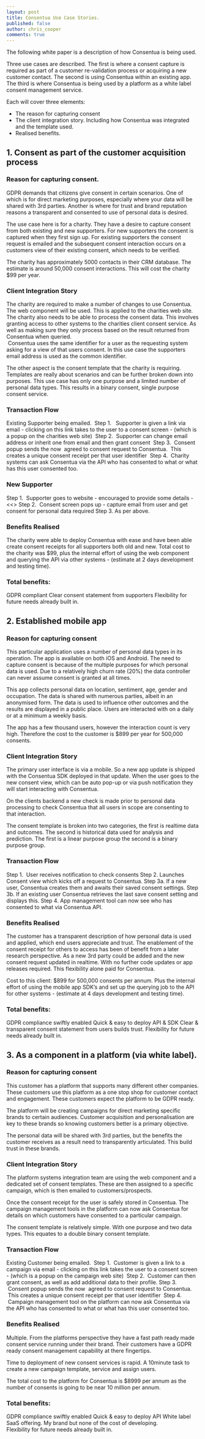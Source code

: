 ```yaml
---
layout: post
title: Consentua Use Case Stories. 
published: false
author: chris_cooper
comments: true
---
```


 

The following white paper is a description of how Consentua is being used. 

Three use cases are described.  The first is where a consent capture is required as part of a customer re-validation process or acquiring a new customer contact.    The second is using Consentua within an existing app.  The third is where Consentua is being used by a platform as a white label consent management service. 

Each will cover three elements:
* The reason for capturing consent
* The client integration story. Including how Consentua was integrated and the template used. 
* Realised benefits.  


## 1. Consent as part of the customer acquisition process

### Reason for capturing consent.
GDPR demands that citizens give consent in certain scenarios.  One of which is for direct marketing purposes, especially where your data will be shared with 3rd parties.   Another is where for trust and brand reputation reasons a transparent and consented to use of personal data is desired.   

The use case here is for a charity.  They have a desire to capture consent from both existing and new supporters.   For new supporters the consent is captured when they first sign up.  For existing supporters the consent request is emailed and the subsequent consent interaction occurs on a customers view of their existing consent, which needs to be verified.  

The charity has approximately 5000 contacts in their CRM database.   The estimate is around 50,000 consent interactions.   This will cost the charity $99 per year.

### Client Integration Story
The charity are required to make a number of changes to use Consentua.   The web component will be used.  This is applied to the charities web site.    The charity also needs to be able to process the consent data.  This involves granting access to other systems to the charities client consent service.   As well as making sure they only process based on the result returned from Consentua when queried.  
 Consentua uses the same identifier for a user as the requesting system asking for a view of that users consent.   In this use case the supporters email address is used as the common identifier.   

The other aspect is the consent template that the charity is requiring.   Templates are really about scenarios and can be further broken down into purposes.   This use case has only one purpose and a limited number of personal data types.   This results in a binary consent, single purpose consent service.   

### Transaction Flow 
Existing Supporter being emailed. 
Step 1.   Supporter is given a link via email - clicking on this link takes to the user to a consent screen - (which is a popup on the charities web site) 
Step 2.  Supporter can change email address or inherit one from email and then grant consent 
Step 3.  Consent popup sends the now  agreed to consent request to Consentua.  This creates a unique consent receipt per that user identifier 
Step 4.  Charity systems can ask Consentua via the API who has consented to what or what has this user consented too.  

### New Supporter 
Step 1.  Supporter goes to website - encouraged to provide some details - <<<click here>>
Step 2.  Consent screen pops up - capture email from user and get consent for personal data required
Step 3. As per above. 

### Benefits Realised
The charity were able to deploy Consentua with ease and have been able create consent receipts for all supporters both old and new.    Total cost to the charity was $99, plus the internal effort of using the web component and querying the API via other systems - (estimate at 2 days development and testing time).  

### Total benefits: 
GDPR compliant
Clear consent statement from supporters
Flexibility for future needs already built in. 

## 2. Established mobile app

### Reason for capturing consent
This particular application uses a number of personal data types in its operation.   The app is available on both iOS and Android.    The need to capture consent is because of the multiple purposes for which personal data is used.   Due to a relatively high churn rate (20%) the data controller can never assume consent is granted at all times.  

This app collects personal data on location, sentiment, age, gender and occupation.  The data is shared with numerous parties, albeit in an anonymised form.  The data is used to influence other outcomes and the results are displayed in a public place.   Users are interacted with on a daily or at a minimum a weekly basis.  

The app has a few thousand users, however the interaction count is very high.   Therefore the cost to the customer is $899 per year for 500,000 consents.    

### Client Integration Story
The primary user interface is via a mobile.  So a new app update is shipped with the Consentua SDK deployed in that update.   When the user goes to the new consent view, which can be auto pop-up or via push notification they will start interacting with Consentua.  

On the clients backend a new check is made prior to personal data processing to check Consentua that all users in scope are consenting to that interaction. 

The consent template is broken into two categories, the first is realtime data and outcomes.  The second is historical data used for analysis and prediction.     The first is a linear purpose group the second is a binary purpose group.  

### Transaction Flow 
Step 1.  User receives notification to check consents
Step 2.  Launches Consent view which kicks off a request to Consentua.
Step 3a.  If a new user, Consentua creates them and awaits their saved consent settings. 
Step 3b. If an existing user Consentua retrieves the last save consent setting and displays this.
Step 4.   App management tool can now see who has consented to what via Consentua API.

### Benefits Realised
The customer has a transparent description of how personal data is used and applied, which end users appreciate and trust.  The enablement of the consent receipt for others to access has been of benefit from a later research perspective.   As a new 3rd party could be added and the new consent request updated in realtime.  With no further code updates or app releases required.  This flexibility alone paid for Consentua.  

Cost to this client:  $899 for 500,000 consents per annum.    Plus the internal effort of using the mobile app SDK’s and set up the querying job to the API for other systems - (estimate at 4 days development and testing time).  

### Total benefits: 
GDPR compliance swiftly enabled
Quick & easy to deploy API & SDK
Clear & transparent consent statement from users builds trust.
Flexibility for future needs already built in.  
 


## 3. As a component in a platform (via white label).  

### Reason for capturing consent
This customer has a platform that supports many different other companies.    These customers use this platform as a one stop shop for customer contact and engagement.   These customers expect the platform to be GDPR ready.   

The platform will be creating campaigns for direct marketing specific brands to certain audiences.   Customer acquisition and personalisation are key to these brands so knowing customers better is a primary objective. 

The personal data will be shared with 3rd parties, but the benefits the customer receives as a result need to transparently articulated.    This build trust in these brands.  

### Client Integration Story
The platform systems integration team are using the web component and a dedicated set of consent templates.   These are then assigned to a specific campaign, which is then emailed to customers/prospects.  

Once the consent receipt for the user is safely stored in Consentua.  The campaign management tools in the platform can now ask Consentua for details on which customers have consented to a particular campaign.   

The consent template is relatively simple.  With one purpose and two data types.  This equates to a double binary consent template. 


### Transaction Flow 
Existing Customer being emailed. 
Step 1.  Customer is given a link to a campaign via email - clicking on this link takes the user to a consent screen - (which is a popup on the campaign web site) 
Step 2.  Customer can then grant consent, as well as add additional data to their profile. 
Step 3.  Consent popup sends the now  agreed to consent request to Consentua.  This creates a unique consent receipt per that user identifier 
Step 4.  Campaign management tool on the platform can now ask Consentua via the API who has consented to what or what has this user consented too.  

### Benefits Realised
Multiple.   From the platforms perspective they have a fast path ready made consent service running under their brand.  Their customers have a GDPR ready consent management capability at there fingertips.   

Time to deployment of new consent services is rapid.  A 10minute task to create a new campaign template, service and assign users.   

The total cost to the platform for Consentua is $8999 per annum as the number of consents is going to be near 10 million per annum.   

### Total benefits: 
GDPR compliance swiftly enabled
Quick & easy to deploy API 
White label SaaS offering.  My brand but none of the cost of developing.  
Flexibility for future needs already built in.  
 
